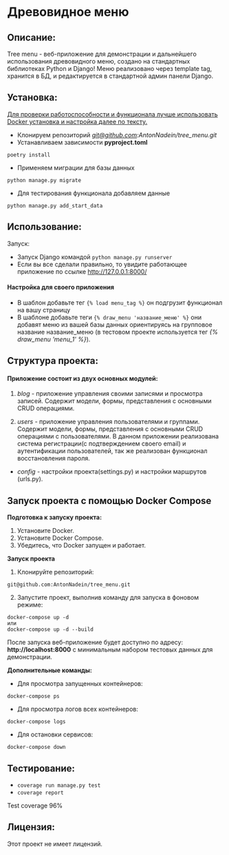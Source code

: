 # Древовидное меню

## Описание:

Tree menu - веб-приложение для демонстрации и дальнейшего использования древовидного меню, создано 
на стандартных библиотеках Python и Django!
Меню реализовано через template tag, хранится в БД, и редактируется в стандартной админ панели Django.

## Установка:
[Для проверки работоспособности и функционала лучше использовать 
Docker установка и настройка далее по тексту.](#docker-start)

* Клонируем репозиторий *git@github.com:AntonNadein/tree_menu.git*
* Устанавливаем зависимости **pyproject.toml**
``` 
poetry install
```
* Применяем миграции для базы данных
``` 
python manage.py migrate
```
* Для тестирования функционала добавляем данные
``` 
python manage.py add_start_data
```

## Использование:

Запуск:
* Запуск Django командой ``` python manage.py runserver  ```
* Если вы все сделали правильно, то увидите работающее приложение по ссылке http://127.0.0.1:8000/

#### Настройка для своего приложения
* В шаблон добавьте тег ```{% load menu_tag %}``` он подгрузит функционал на вашу страницу
* В шаблоне добавьте теги ```{% draw_menu 'название_меню' %}``` они добавят меню из вашей базы данных
ориентируясь на групповое название название_меню (в тестовом проекте используется тег *{% draw_menu 'menu_1' %}*).

## Структура проекта:

#### Приложение состоит из двух основных модулей:

1. *blog* - приложение управления своими записями и просмотра записей. Содержит модели, формы, представления с 
основными CRUD операциями.

2. *users* - приложение управления пользователями и группами. Содержит модели, формы, представления с основными CRUD
   операциями с пользователями. В данном приложении реализована система регистрации(с подтверждением своего email) и
   аутентификации пользователей, так же реализован функционал восстановления пароля.

* *config* - настройки проекта(settings.py) и настройки маршрутов (urls.py).


<h2 id="docker-start">Запуск проекта с помощью Docker Compose</h2>

**Подготовка к запуску проекта:**
1. Установите Docker.
2. Установите Docker Compose.
3. Убедитесь, что Docker запущен и работает.

**Запуск проекта**
1. Клонируйте репозиторий:
```
git@github.com:AntonNadein/tree_menu.git
```
2. Запустите проект, выполнив команду для запуска в фоновом режиме:
```
docker-compose up -d
или
docker-compose up -d --build
```

После запуска веб-приложение будет доступно по адресу: **http://localhost:8000** с минимальным набором тестовых данных
для демонстрации.

**Дополнительные команды:**
- Для просмотра запущенных контейнеров:
```
docker-compose ps
```
- Для просмотра логов всех контейнеров:
```
docker-compose logs
```
- Для остановки сервисов:
```
docker-compose down
```

## Тестирование:
* ```coverage run manage.py test```
* ```coverage report```

Test coverage 96%

## Лицензия:
Этот проект не имеет лицензий.
